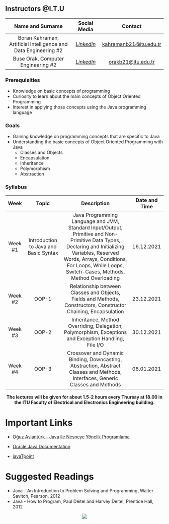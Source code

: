 ## Instructors @I.T.U

| Name and Surname | Social Media | Contact |
|:--:|:--:|:--:|
| Boran Kahraman, Artificial Intelligence and Data Engineering #2 | [*LinkedIn*](https://www.linkedin.com/in/boran-kahraman-41670b225/) | kahramanb21@itu.edu.tr |
| Buse Orak, Computer Engineering #2 | [*LinkedIn*](https://www.linkedin.com/in/buseorak/) | orakb21@itu.edu.tr |

### Prerequisities
* Knowledge on basic concepts of programming
* Curiosity to learn about the main concepts of Object Oriented Programming
* Interest in applying those concepts using the Java programming language

### Goals

* Gaining knowledge on programming concepts that are specific to Java
* Understanding the basic concepts of Object Oriented Programming with Java
    * Classes and Objects
    * Encapsulation
    * Inheritance
    * Polymorphism
    * Abstraction

### Syllabus

| Week | Topic | Description | Date and Time |
| :------------: | :------------: | :------------: | :------------: |
| Week #1 | Introduction to Java and Basic Syntax | Java Programming Language and JVM, Standard Input/Output, Primitive and Non-Primitive Data Types, Declaring and Initializing Variables, Reserved Words, Arrays, Conditions, For Loops, While Loops, Switch-Cases, Methods, Method Overloading | 16.12.2021 |
| Week #2 |  OOP-1 | Relationship between Classes and Objects, Fields and Methods, Constructors, Constructor Chaining, Encapsulation | 23.12.2021 |
| Week #3 | OOP-2 | Inheritance, Method Overriding, Delegation, Polymorphism, Exceptions and Exception Handling, File I/O | 30.12.2021 |
| Week #4 | OOP-3 | Crossover and Dynamic Binding, Downcasting, Abstraction, Abstract Classes and Methods, Interfaces, Generic Classes and Methods | 06.01.2021 |

<p align="center"><b>The lectures will be given for about 1.5-2 hours every Thursay at 18.00 in the ITU Faculty of Electrical and Electronics Engineering building.</b></p>

# Important Links

* [Oğuz Aslantürk - Java ile Nesneye Yönelik Programlama](https://web.cs.hacettepe.edu.tr/~bbm102/misc/java_notes_by_oa.pdf)

* [Oracle Java Documentation](https://docs.oracle.com/javase/tutorial/)

* [javaTpoint](https://www.javatpoint.com/java-tutorial)

# Suggested Readings

* Java - An Introduction to Problem Solving and Programming, Walter Savitch, Pearson, 2012
* Java - How to Program, Paul Deitel and Harvey Deitel, Prentice Hall, 2012

<p align="center">
  <a href="//ituacm.com" target="_blank">
    <img src="https://ituacm.com/wp-content/uploads/2017/08/itu-logo.png">
  </a>
</p>
